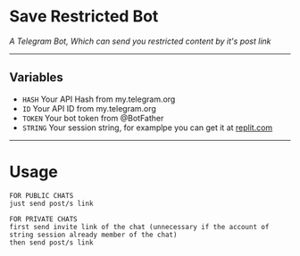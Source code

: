 # Save Restricted Bot

*A Telegram Bot, Which can send you restricted content by it's post link*

---

## Variables

- `HASH` Your API Hash from my.telegram.org
- `ID` Your API ID from my.telegram.org
- `TOKEN` Your bot token from @BotFather
- `STRING` Your session string, for examplpe you can get it at [replit.com](https://replit.com/@ErichDaniken/Generate-Telegram-String-Session)

---

# Usage

```
FOR PUBLIC CHATS 
just send post/s link

FOR PRIVATE CHATS
first send invite link of the chat (unnecessary if the account of string session already member of the chat)
then send post/s link
```

